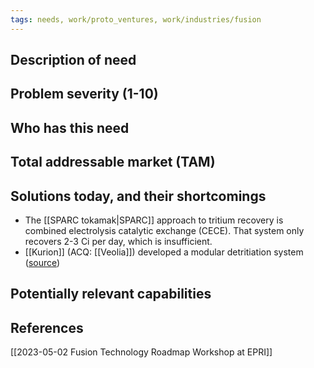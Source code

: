 ```yaml
---
tags: needs, work/proto_ventures, work/industries/fusion
---
```


## Description of need

## Problem severity (1-10)

## Who has this need

## Total addressable market (TAM)

## Solutions today, and their shortcomings
- The [[SPARC tokamak|SPARC]] approach to tritium recovery is combined electrolysis catalytic exchange (CECE). That system only recovers 2-3 Ci per day, which is insufficient.
- [[Kurion]] (ACQ: [[Veolia]]) developed a modular detritiation system ([source](https://www.environmentalleader.com/2016/02/kurion-system-gives-nuclear-site-operators-new-tool-to-manage-tritium))

## Potentially relevant capabilities

## References
[[2023-05-02 Fusion Technology Roadmap Workshop at EPRI]]